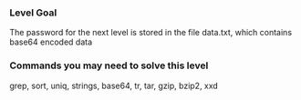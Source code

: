 ### Level Goal

The password for the next level is stored in the file data.txt, which contains base64 encoded data

### Commands you may need to solve this level

grep, sort, uniq, strings, base64, tr, tar, gzip, bzip2, xxd
